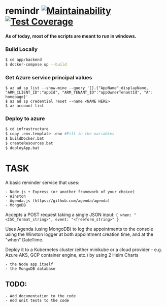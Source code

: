 # remindr [![Maintainability](https://api.codeclimate.com/v1/badges/2eaf982171034f6d906c/maintainability)](https://codeclimate.com/github/andreujuanc/remindr/maintainability) [![Test Coverage](https://api.codeclimate.com/v1/badges/2eaf982171034f6d906c/test_coverage)](https://codeclimate.com/github/andreujuanc/remindr/test_coverage)
#### As of today, most of the scripts are meant to run in windows. 



### Build Locally	
~~~~ bash
$ cd app/backend
$ docker-compose up --build
~~~~

### Get Azure service principal values
~~~
$ az ad sp list --show-mine --query '[].{"AppName":displayName, "ARM_CLIENT_ID":"appId", "ARM_TENANT_ID":"appOwnerTenantId", "A": homepage}'
$ az ad sp credential reset --name <NAME HERE>
$ az account list
~~~

### Deploy to azure
~~~~ bash
$ cd infrastructure
$ copy .env.template .env #Fill in the variables 
$ buildDocker.bat
$ createResources.bat
$ deployApp.bat
~~~~

# TASK


A basic reminder service that uses:

    - Node.js + Express (or another framework of your choice)
    - Winston
    - Agenda.js (https://github.com/agenda/agenda)
    - MongoDB

 

Accepts a POST request taking a single JSON input:
`{ when: "<ISO_format_string>", event: "<freeform_string>" }`
 

Uses Agenda (using MongoDB) to log the appointments to the console using the Winston logger at both appointment creation time, and at the "when" DateTime.

Deploy it to a Kubernetes cluster (either minikube or a cloud provider - e.g. Azure AKS, GCP container engine, etc.) by using 2 Helm Charts

    - the Node app itself
    - the MongoDB database

## TODO:

    - Add documentation to the code
    - Add unit tests to the code
